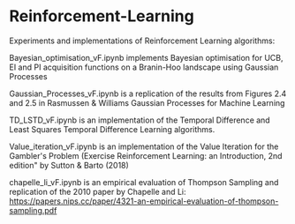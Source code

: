 # Reinforcement-Learning
Experiments and implementations of Reinforcement Learning algorithms:


Bayesian_optimisation_vF.ipynb implements Bayesian optimisation for UCB, EI and PI acquisition functions on a Branin-Hoo landscape using Gaussian Processes

Gaussian_Processes_vF.ipynb is a replication of the results from Figures 2.4 and 2.5 in Rasmussen & Williams Gaussian Processes for Machine Learning

TD_LSTD_vF.ipynb is an implementation of the Temporal Difference and Least Squares Temporal Difference Learning algorithms. 

Value_iteration_vF.ipynb is an implementation of the Value Iteration for the Gambler's Problem (Exercise Reinforcement Learning: an Introduction, 2nd edition" by Sutton & Barto (2018)

chapelle_li_vF.ipynb is an empirical evaluation of Thompson Sampling and replication of the 2010 paper by Chapelle and Li: https://papers.nips.cc/paper/4321-an-empirical-evaluation-of-thompson-sampling.pdf

